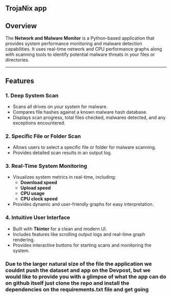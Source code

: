 ## TrojaNix app

## Overview
The **Network and Malware Monitor** is a Python-based application that provides system performance monitoring and malware detection capabilities. It uses real-time network and CPU performance graphs along with scanning tools to identify potential malware threats in your files or directories.

---

## Features
### 1. Deep System Scan
- Scans all drives on your system for malware.
- Compares file hashes against a known malware hash database.
- Displays scan progress, total files checked, malwares detected, and any exceptions encountered.

### 2. Specific File or Folder Scan
- Allows users to select a specific file or folder for malware scanning.
- Provides detailed scan results in an output log.

### 3. Real-Time System Monitoring
- Visualizes system metrics in real-time, including:
  - **Download speed**
  - **Upload speed**
  - **CPU usage**
  - **CPU clock speed**
- Provides dynamic and user-friendly graphs for easy interpretation.

### 4. Intuitive User Interface
- Built with **Tkinter** for a clean and modern UI.
- Includes features like scrolling output logs and real-time graph rendering.
- Provides interactive buttons for starting scans and monitoring the system.


### Due to the larger natural size of the file the application we couldnt push the dataset and app on the Devpost, but we would like to provide you with a glimpse of what the app can do on github itself just clone the repo and install the dependencies on the requirements.txt file and get going 
